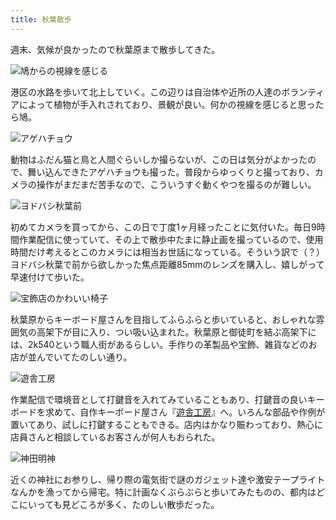 ```yaml
---
title: 秋葉散歩
---
```

週末、気候が良かったので秋葉原まで散歩してきた。

![](https://lh4.googleusercontent.com/YtVSmBmKcHFki1Si1iuAISrNwGOLgW8Dbrh392X84NJhOHVd-9w3H-BXg4S7AOen0GkFu9nalBIFUZz8UXad9vS7HVZv5TZ8E0arHoz0ZWkF_ZfW-zFzXrj49hjoEqWgp6PeJK_xy07-aBzuzx0tUD1tkeJb1Kw6xHNp041C4mNjEp5CVKCoFBD04eD0sw "鳩からの視線を感じる")

港区の水路を歩いて北上していく。この辺りは自治体や近所の人達のボランティアによって植物が手入れされており、景観が良い。何かの視線を感じると思ったら鳩。

![](https://lh3.googleusercontent.com/6sZn0uj3p_DKlMGrBuTs-EDhelIt8pIu5Wbun5ZAJZCcIlGNDRiDuv3tZROODQkcbFZPlIMT6mvLINQd0i_ZBMK34wDfFUiCQVh9pCWzpRxeFcmcHkeG2X_BaZoDlMv2M5CPM8X7JHhklRm9xCM80SVZIiR6BfyAdxCw52IYR5bG7ueJ30uk9GgaMNbT9g "アゲハチョウ")

動物はふだん猫と鳥と人間ぐらいしか撮らないが、この日は気分がよかったので、舞い込んできたアゲハチョウも撮った。普段からゆっくりと撮っており、カメラの操作がまだまだ苦手なので、こういうすぐ動くやつを撮るのが難しい。

![](https://lh5.googleusercontent.com/n-kHMrFoxctE1uU06G4WptPfsUNOa5MVEq3pyF8_jurz0r1e6HRuPkw62UNpE9IgdOu_lNssGKjc42IT8Ed4KXeMNhEicOgkR3S4rwu2ml89kOYzb8bo1T6m5sXgvGlUoHNGUXZXLC2ihro9a5zJGaPbnNVAveBUFZNzdYQFPr6Per_0zzMuO70yl-oTVA "ヨドバシ秋葉前")

初めてカメラを買ってから、この日で丁度1ヶ月経ったことに気付いた。毎日9時間作業配信に使っていて、その上で散歩中たまに静止画を撮っているので、使用時間だけ考えるとこのカメラには相当お世話になっている。そういう訳で（？）ヨドバシ秋葉で前から欲しかった焦点距離85mmのレンズを購入し、嬉しがって早速付けて歩いた。

![](https://lh5.googleusercontent.com/3BPsP0hY8gHHRFfiPrG8P-58y9PcaCc2l_FmH3os3m-spEmQL6Lybn1eSCmc1f5F1tf0y5jftq9pG88nwtNS64SfSCENc5RRMizy4XlrNPLGN4LuTksqquLdBR6j3OaWyBB-8JOfQKFelkQhVeqXwFGZn847vyXRnwAJB8OlYahe7410Rtc-Xo9Dd9VXVA "宝飾店のかわいい椅子")

秋葉原からキーボード屋さんを目指してふらふらと歩いていると、おしゃれな雰囲気の高架下が目に入り、つい吸い込まれた。秋葉原と御徒町を結ぶ高架下には、2k540という職人街があるらしい。手作りの革製品や宝飾、雑貨などのお店が並んでいてたのしい通り。

![](https://lh3.googleusercontent.com/0tBzD6EjlsFmXXnLU90WRVkMg0i4KMkCpTvt7ZiX2rQ5t0qpPUe5-xY-r1DIiJ1ZwRWN0CLbxk7kNLsSuoF6yd_0b38uqqIXtrydto_vm51-jR9u8J26zzwqhEhcMbU3_WA7Pc8QHl8vLV69fCQJBNlyd2ScqYSy-2u8doEyC6uQ2Xlh4ZN5FGh84jq_Mg "遊舎工房")

作業配信で環境音として打鍵音を入れてみていることもあり、打鍵音の良いキーボードを求めて、自作キーボード屋さん『[遊舎工房](https://yushakobo.jp/)』へ。いろんな部品や作例が置いてあり、試しに打鍵することもできる。店内はかなり賑わっており、熱心に店員さんと相談しているお客さんが何人もおられた。

![](https://lh6.googleusercontent.com/UjuFtqoVPzguN1j9TYTkDNtuGNoR7NJjSCgu0ITW9MaLXxjP1AX2pyuyLFd7rwDkO_nrg4kV-AMDOcwZpuqBi_oxzQW3S1el-azwEeIfi0vHb1nGbxa0--DjUUBN49l6CJS9SqGBnrGtdiDbXAqjsnYU_8N9m_jkShZzKhINXXOr4fhnFArAl0zZiwzLNA "神田明神")

近くの神社にお参りし、帰り際の電気街で謎のガジェット達や激安テープライトなんかを漁ってから帰宅。特に計画なくぶらぶらと歩いてみたものの、都内はどこにいっても見どころが多く、たのしい散歩だった。
